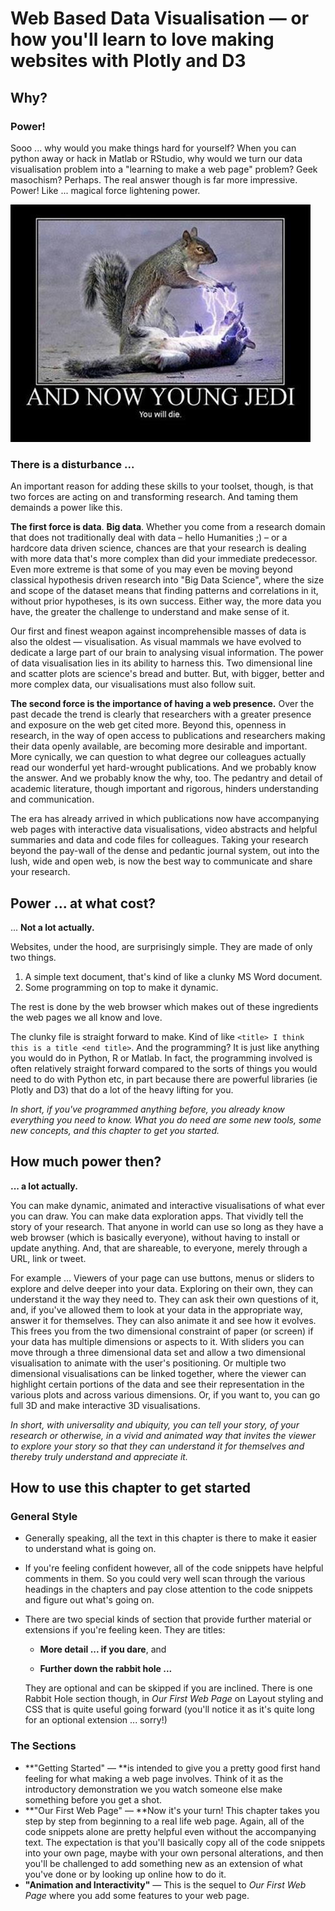 # Web Based Data Visualisation — or how you'll learn to love making websites with Plotly and D3

## Why?

### Power!

Sooo ... why would you make things hard for yourself?  When you can python away or hack in Matlab or RStudio, why would we turn our data visualisation problem into a "learning to make a web page" problem?  Geek masochism?  Perhaps.  The real answer though is far more impressive.  Power!  Like ... magical force lightening power.

![](/assets/darth_squirrel.jpg)

### There is a disturbance ...

An important reason for adding these skills to your toolset, though, is that two forces are acting on and transforming research.  And taming them demainds a power like this.

**The first force is data**.  **Big data**.  Whether you come from a research domain that does not traditionally deal with data – hello Humanities ;\) – or a hardcore data driven science, chances are that your research is dealing with more data that's more complex than did your immediate predecessor.  Even more extreme is that some of you may even be moving beyond classical hypothesis driven research into "Big Data Science", where the size and scope of the dataset means that finding patterns and correlations in it, without prior hypotheses, is its own success.  Either way, the more data you have, the greater the challenge to understand and make sense of it.

Our first and finest weapon against incomprehensible masses of data is also the oldest — visualisation.  As visual mammals we have evolved to dedicate a large part of our brain to analysing visual information.  The power of data visualisation lies in its ability to harness this.  Two dimensional line and scatter plots are science's bread and butter.  But, with bigger, better and more complex data, our visualisations must also follow suit.

**The second force is the importance of having a web presence.**  Over the past decade the trend is clearly that researchers with a greater presence and exposure on the web get cited more.  Beyond this, openness in research, in the way of open access to publications and researchers making their data openly available, are becoming more desirable and important.  More cynically, we can question to what degree our colleagues actually read our wonderful yet hard-wrought publications.  And we probably know the answer.  And we probably know the why, too.  The pedantry and detail of academic literature, though important and rigorous, hinders understanding and communication.

The era has already arrived in which publications now have accompanying web pages with interactive data visualisations, video abstracts and helpful summaries and data and code files for colleagues.  Taking your research beyond the pay-wall of the dense and pedantic journal system, out into the lush, wide and open web, is now the best way to communicate and share your research.

## Power ... at what cost?

... **Not a lot actually.**

Websites, under the hood, are surprisingly simple.  They are made of only two things.

1. A simple text document,  that's kind of like a clunky MS Word document.
2. Some programming on top to make it dynamic.

The rest is done by the web browser which makes out of these ingredients the web pages we all know and love.

The clunky file is straight forward to make.  Kind of like `<title> I think this is a title <end title>`.  And the programming?  It is just like anything you would do in Python, R or Matlab.  In fact, the programming involved is often relatively straight forward compared to the sorts of things you would need to do with Python etc, in part because there are powerful libraries \(ie Plotly and D3\) that do a lot of the heavy lifting for you.

_In short, if you've programmed anything before, you already know everything you need to know.  What you do need are some new tools, some new concepts, and this chapter to get you started._

## How much power then?

**... a lot actually.**

You can make dynamic, animated and interactive visualisations of what ever you can draw.  You can make data exploration apps.  That vividly tell the story of your research.  That anyone in world can use so long as they have a web browser \(which is basically everyone\), without having to install or update anything.  And, that are shareable, to everyone, merely through a URL, link or tweet.

For example ...  Viewers of your page can use buttons, menus or sliders to explore and delve deeper into your data.  Exploring on their own, they can understand it the way they need to.  They can ask their own questions of it, and, if you've allowed them to look at your data in the appropriate way, answer it for themselves.  They can also animate it and see how it evolves.  This frees you from the two dimensional constraint of paper \(or screen\) if your data has multiple dimensions or aspects to it.  With sliders you can move through a three dimensional data set and allow a two dimensional visualisation to animate with the user's positioning.  Or multiple two dimensional visualisations can be linked together, where the viewer can highlight certain portions of the data and see their representation in the various plots and across various dimensions.  Or, if you want to, you can go full 3D and make interactive 3D visualisations.

_In short, with universality and ubiquity, you can tell your story, of your research or otherwise, in a vivid and animated way that invites the viewer to explore your story so that they can understand it for themselves and thereby truly understand and appreciate it._

## How to use this chapter to get started

### General Style

* Generally speaking, all the text in this chapter is there to make it easier to understand what is going on.

* If you're feeling confident however, all of the code snippets have helpful comments in them.  So you could very well scan through the various headings in the chapters and pay close attention to the code snippets and figure out what's going on.

* There are two special kinds of section that provide further material or extensions if you're feeling keen.  They are titles:

  * **More detail ... if you dare**, and

  * **Further down the rabbit hole ...**

  They are optional and can be skipped if you are inclined.  There is one Rabbit Hole section though, in _Our First Web Page_ on Layout styling and CSS that is quite useful going forward \(you'll notice it as it's quite long for an optional extension ... sorry!\)

### The Sections

* **"Getting Started" — **is intended to give you a pretty good first hand feeling for what making a web page involves.  Think of it as the introductory demonstration we you watch someone else make something before you get a shot.
* **"Our First Web Page" — **Now it's your turn!  This chapter takes you step by step from beginning to a real life web page.  Again, all of the code snippets alone are pretty helpful even without the accompanying text.  The expectation is that you'll basically copy all of the code snippets into your own page, maybe with your own personal alterations, and then you'll be challenged to add something new as an extension of what you've done or by looking up online how to do it.
* **"Animation and Interactivity"** — This is the sequel to _Our First Web Page_ where you add some features to your web page. 



